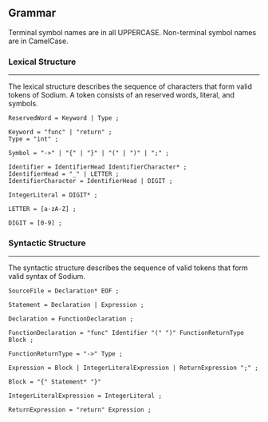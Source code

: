 ## Grammar
Terminal symbol names are in all UPPERCASE.
Non-terminal symbol names are in CamelCase.

### Lexical Structure
---
The lexical structure describes the sequence of characters that form valid tokens of Sodium.
A token consists of an reserved words, literal, and symbols.
```
ReservedWord = Keyword | Type ;

Keyword = "func" | "return" ;
Type = "int" ;
```
```
Symbol = "->" | "{" | "}" | "(" | ")" | ";" ;
```
```
Identifier = IdentifierHead IdentifierCharacter* ;
IdentifierHead = "_" | LETTER ;
IdentifierCharacter = IdentifierHead | DIGIT ;

IntegerLiteral = DIGIT* ;
```
```
LETTER = [a-zA-Z] ;

DIGIT = [0-9] ;
```

### Syntactic Structure
---
The syntactic structure describes the sequence of valid tokens that form valid syntax of Sodium.
```
SourceFile = Declaration* EOF ;
```
```
Statement = Declaration | Expression ;
```
```
Declaration = FunctionDeclaration ;

FunctionDeclaration = "func" Identifier "(" ")" FunctionReturnType Block ;

FunctionReturnType = "->" Type ;
```
```
Expression = Block | IntegerLiteralExpression | ReturnExpression ";" ;

Block = "{" Statement* "}"

IntegerLiteralExpression = IntegerLiteral ;

ReturnExpression = "return" Expression ;
```
